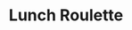 ---
title: "Lunch Roulette"
description: "Lunch Roulette helps users decide where to eat for lunch."
type: "project"
demo: "https://lunch-roulette.netlify.com"
github: "https://github.com/kdelalic/lunch-roulette-client"
tech: 
  - ReactJS
  - Material UI 
  - NodeJS
tags:
  - personal project
  - lunch
  - food
  - react
  - express
  - yelp
---